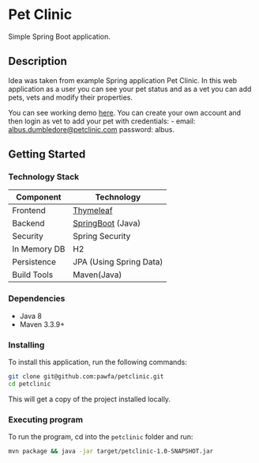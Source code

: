 # Pet Clinic

Simple Spring Boot application.

## Description

Idea was taken from example Spring application Pet Clinic. In this web application as a user you can see your pet status and as a vet you can add pets, vets and modify their properties.

You can see working demo [here](http://petclinic.pawfa.usermd.net:8098). You can create your own account and then login as vet to add your pet with credentials: - email: albus.dumbledore@petclinic.com password: albus.

## Getting Started

### Technology Stack
Component         | Technology
---               | ---
Frontend          | [Thymeleaf](https://www.thymeleaf.org/)
Backend           | [SpringBoot](https://projects.spring.io/spring-boot) (Java)
Security          | Spring Security
In Memory DB      | H2
Persistence       | JPA (Using Spring Data)
Build Tools       | Maven(Java)

### Dependencies

- Java 8
- Maven 3.3.9+

### Installing

To install this application, run the following commands:
```bash
git clone git@github.com:pawfa/petclinic.git
cd petclinic
```
This will get a copy of the project installed locally.

### Executing program

To run the program, cd into the `petclinic` folder and run:
 
```bash
mvn package && java -jar target/petclinic-1.0-SNAPSHOT.jar
```


